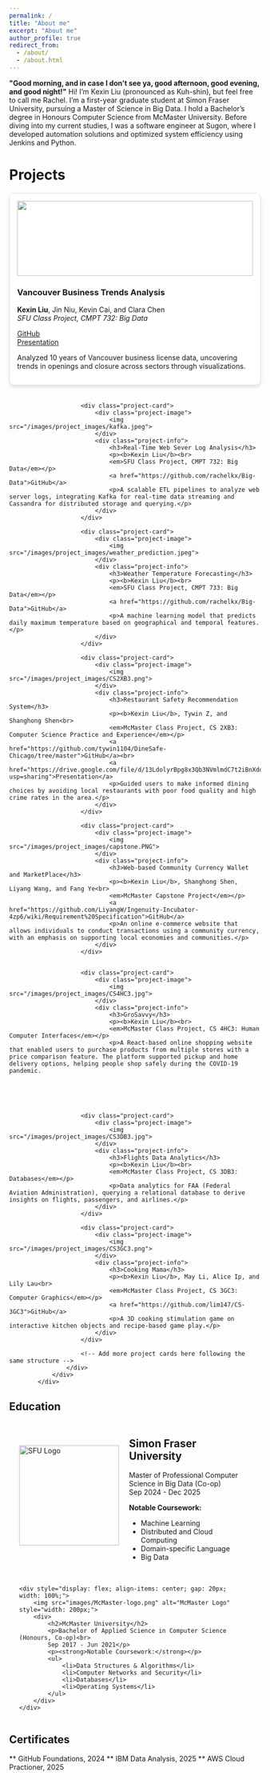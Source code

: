 ```yaml
---
permalink: /
title: "About me"
excerpt: "About me"
author_profile: true
redirect_from: 
  - /about/
  - /about.html
---
```


**"Good morning, and in case I don't see ya, good afternoon, good evening, and good night!"**
Hi! I’m Kexin Liu (pronounced as Kuh-shin), but feel free to call me Rachel. I’m a first-year graduate student at Simon Fraser University, pursuing a Master of Science in Big Data. I hold a Bachelor’s degree in Honours Computer Science from McMaster University. Before diving into my current studies, I was a software engineer at Sugon, where I developed automation solutions and optimized system efficiency using Jenkins and Python.


Projects
======
<!---CSS style for projects layout-->
<style>
.project-grid {
    display: grid;
    grid-template-columns: repeat(auto-fill, minmax(300px, 1fr));
    gap: 20px;
    justify-content: center;
}
.project-card {
    border: 1px solid #ddd;
    border-radius: 10px;
    overflow: hidden;
    text-align: left;
    padding: 15px;
    background: #fff;
    box-shadow: 0 4px 6px rgba(0, 0, 0, 0.1);
}
.project-image img {
    width: 100%;
    height: 150px;
    object-fit: cover;
}
</style>

<div id="projects" class="section" section="projectNavItem">            
                <div class="project-container">
                    <div class="project-grid">
                        <div class="project-card">
                            <div class="project-image">
                                <img src="/images/project_images/CMPT732.png">
                            </div>
                            <div class="project-info">
                                <h3>Vancouver Business Trends Analysis</h3>
                                <p><b>Kexin Liu</b>, Jin Niu, Kevin Cai, and Clara Chen<br>
                                <em>SFU Class Project, CMPT 732: Big Data</em></p>
                                <a href="https://github.sfu.ca/jca607/CMPT732_Final_Project">GitHub</a><br>
                                <a href="https://drive.google.com/file/d/1PLg6b8D3KnMWnANHNQYUvL_TmZ-WIRrv/view">Presentation</a>
                                <p>Analyzed 10 years of Vancouver business license data, uncovering trends in openings and closure across sectors through visualizations.</p>
                            </div>
                        </div>

                        <div class="project-card">
                            <div class="project-image">
                                <img src="/images/project_images/kafka.jpeg">
                            </div>
                            <div class="project-info">
                                <h3>Real-Time Web Sever Log Analysis</h3>
                                <p><b>Kexin Liu</b><br>
                                <em>SFU Class Project, CMPT 732: Big Data</em></p>
                                <a href="https://github.com/rachelkx/Big-Data">GitHub</a>
                                <p>A scalable ETL pipelines to analyze web server logs, integrating Kafka for real-time data streaming and Cassandra for distributed storage and querying.</p>
                            </div>
                        </div>

                        <div class="project-card">
                            <div class="project-image">
                                <img src="/images/project_images/weather_prediction.jpeg">
                            </div>
                            <div class="project-info">
                                <h3>Weather Temperature Forecasting</h3>
                                <p><b>Kexin Liu</b><br>
                                <em>SFU Class Project, CMPT 733: Big Data</em></p>
                                <a href="https://github.com/rachelkx/Big-Data">GitHub</a>
                                <p>A machine learning model that predicts daily maximum temperature based on geographical and temporal features.</p>
                            </div>
                        </div>

                        <div class="project-card">
                            <div class="project-image">
                                <img src="/images/project_images/CS2XB3.png">
                            </div>
                            <div class="project-info">
                                <h3>Restaurant Safety Recommendation System</h3>
                                <p><b>Kexin Liu</b>, Tywin Z, and Shanghong Shen<br>
                                <em>McMaster Class Project, CS 2XB3: Computer Science Practice and Experience</em></p>
                                <a href="https://github.com/tywin1104/DineSafe-Chicago/tree/master">GitHub</a><br>
                                <a href="https://drive.google.com/file/d/13LdolyrBpg8x3Qb3NVmlmdC7t2iBnXdq/view?usp=sharing">Presentation</a>
                                <p>Guided users to make informed dining choices by avoiding local restaurants with poor food quality and high crime rates in the area.</p>
                            </div>
                        </div>

                        <div class="project-card">
                            <div class="project-image">
                                <img src="/images/project_images/capstone.PNG">
                            </div>
                            <div class="project-info">
                                <h3>Web-based Community Currency Wallet and MarketPlace</h3>
                                <p><b>Kexin Liu</b>, Shanghong Shen, Liyang Wang, and Fang Ye<br>
                                <em>McMaster Capstone Project</em></p>
                                <a href="https://github.com/LiyangW/Ingenuity-Incubator-4zp6/wiki/Requirement%20Specification">GitHub</a>
                                <p>An online e-commerce website that allows individuals to conduct transactions using a community currency, with an emphasis on supporting local economies and communities.</p>
                            </div>
                        </div>


                        <div class="project-card">
                            <div class="project-image">
                                <img src="/images/project_images/CS4HC3.jpg">
                            </div>
                            <div class="project-info">
                                <h3>GroSavvy</h3>
                                <p><b>Kexin Liu</b><br>
                                <em>McMaster Class Project, CS 4HC3: Human Computer Interfaces</em></p>
                                <p>A React-based online shopping website that enabled users to purchase products from multiple stores with a price comparison feature. The platform supported pickup and home delivery options, helping people shop safely during the COVID-19 pandemic.
</p>
                            </div>
                        </div>


                        <div class="project-card">
                            <div class="project-image">
                                <img src="/images/project_images/CS3DB3.jpg">
                            </div>
                            <div class="project-info">
                                <h3>Flights Data Analytics</h3>
                                <p><b>Kexin Liu</b><br>
                                <em>McMaster Class Project, CS 3DB3: Databases</em></p>
                                <p>Data analytics for FAA (Federal Aviation Administration), querying a relational database to derive insights on flights, passengers, and airlines.</p>
                            </div>
                        </div>

                        <div class="project-card">
                            <div class="project-image">
                                <img src="/images/project_images/CS3GC3.png">
                            </div>
                            <div class="project-info">
                                <h3>Cooking Mama</h3>
                                <p><b>Kexin Liu</b>, May Li, Alice Ip, and Lily Lau<br>
                                <em>McMaster Class Project, CS 3GC3: Computer Graphics</em></p>
                                <a href="https://github.com/lim147/CS-3GC3">GitHub</a>
                                <p>A 3D cooking stimulation game on interactive kitchen objects and recipe-based game play.</p>
                            </div>
                        </div>

                        <!-- Add more project cards here following the same structure -->
                    </div>
                </div>
            </div>

Education
------
<div style="display: flex; flex-direction: column; margin: 20px; gap: 20px;">
    <div style="display: flex; align-items: center; gap: 20px; width: 100%;">
        <img src="images/SFU-logo.png" alt="SFU Logo" style="width: 200px;">
        <div>
            <h2>Simon Fraser University</h2>
            <p>Master of Professional Computer Science in Big Data (Co-op)<br>
            Sep 2024 - Dec 2025</p>
            <p><strong>Notable Coursework:</strong></p>
            <ul>
                <li>Machine Learning</li>
                <li>Distributed and Cloud Computing</li>
                <li>Domain-specific Language</li>
                <li>Big Data</li>
            </ul>
        </div>
    </div>
    
    <div style="display: flex; align-items: center; gap: 20px; width: 100%;">
        <img src="images/McMaster-logo.png" alt="McMaster Logo" style="width: 200px;">
        <div>
            <h2>McMaster University</h2>
            <p>Bachelor of Applied Science in Computer Science (Honours, Co-op)<br>
            Sep 2017 - Jun 2021</p>
            <p><strong>Notable Coursework:</strong></p>
            <ul>
                <li>Data Structures & Algorithms</li>
                <li>Computer Networks and Security</li>
                <li>Databases</li>
                <li>Operating Systems</li>
            </ul>
        </div>
    </div>
</div>


Certificates
------
** GitHub Foundations, 2024
** IBM Data Analysis, 2025
** AWS Cloud Practioner, 2025

